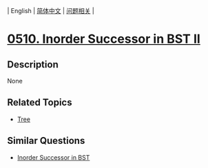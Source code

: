 
| English | [简体中文](README.md) | [问题相关](QUESTION.md) |
# [0510. Inorder Successor in BST II](https://leetcode-cn.com/problems/inorder-successor-in-bst-ii/)
## Description
None
## Related Topics
- [Tree](https://leetcode-cn.com/tag/tree)
## Similar Questions
- [Inorder Successor in BST](../0285/README_EN.md)
